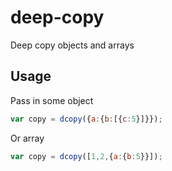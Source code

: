 
# deep-copy

Deep copy objects and arrays


## Usage

Pass in some object

```js
var copy = dcopy({a:{b:[{c:5}]}});
```

Or array

```js
var copy = dcopy([1,2,{a:{b:5}}]);
```
